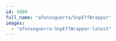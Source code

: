 ```yaml
---
id: 4980
full_name: "afonsoguerra/SnpEffWrapper"
images: 
  - "afonsoguerra-SnpEffWrapper-latest"
---
```

